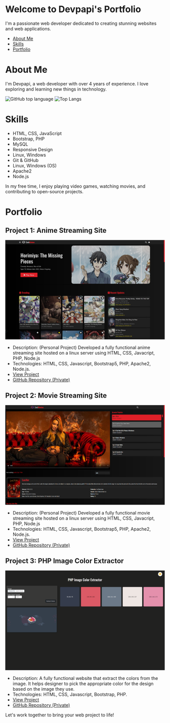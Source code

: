 # Welcome to Devpapi's Portfolio

I'm a passionate web developer dedicated to creating stunning websites and web applications.

- [About Me](#about-me)
- [Skills](#skills)
- [Portfolio](#portfolio)

# About Me

I'm Devpapi, a web developer with over 4 years of experience. I love exploring and learning new things in technology.


<!-- [![Anurag's GitHub stats](https://github-readme-stats.vercel.app/api?username=devpapi0891)](https://github.com/devpapi0891/github-readme-stats) -->
![GitHub top language](https://img.shields.io/github/languages/top/devpapi0891/image-color-extractor)
![Top Langs](https://github-readme-stats.vercel.app/api/top-langs/?username=devpapi0891&size_weight=0.5&count_weight=0.5)

# Skills

- HTML, CSS, JavaScript
- Bootstrap, PHP
- MySQL
- Responsive Design
- Linux, Windows
- Git & GitHub
- Linux, Windows (OS)
- Apache2
- Node.js

In my free time, I enjoy playing video games, watching movies, and contributing to open-source projects.

# Portfolio

## Project 1: Anime Streaming Site

![Anime Streaming Site](./docs/images/projects/anime-streaming-site.png)

- Description: (Personal Project) Developed a fully functional anime streaming site hosted on a linux server using HTML, CSS, Javacript, PHP, Node.js
- Technologies: HTML, CSS, Javascript, Bootstrap5, PHP, Apache2, Node.js.
- [View Project](http://seekanime.devpapi.online/home)
- [GitHub Repository (Private)](#!)

## Project 2: Movie Streaming Site

![Blogging Platform](./docs/images/projects/movie-streaming-site.png)

- Description: (Personal Project) Developed a fully functional movie streaming site hosted on a linux server using HTML, CSS, Javacript, PHP, Node.js
- Technologies: HTML, CSS, Javascript, Bootstrap5, PHP, Apache2, Node.js.
- [View Project](http://seekmovies.devpapi.online/)
- [GitHub Repository (Private)](#!)

## Project 3: PHP Image Color Extractor

![Blogging Platform](./docs/images/projects/php-image-color-extractor.png)

- Description: A fully functional website that extract the colors from the image. It helps designer to pick the appropriate color for the design based on the image they use.
- Technologies: HTML, CSS, Javascript, Bootstrap, PHP.
- [View Project](#!)
- [GitHub Repository (Private)](https://github.com/devpapi0891/image-color-extractor.git)

<!-- # Contact Me

Feel free to get in touch with me. You can use the form below or reach out through email or social media.

Email: [rafael50891.dev@gmail.com](mailto:rafael50891.dev@gmail.com)
LinkedIn: [View here](#!)
GitHub: [github.com/yourusername](https://github.com/yourusername) -->


Let's work together to bring your web project to life!

